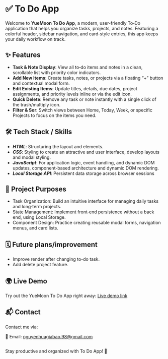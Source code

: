 
# ✅ To Do App

Welcome to **YueMoon To Do App**, a modern, user-friendly To‑Do application that helps you organize tasks, projects, and notes. Featuring a colorful header, sidebar navigation, and card‑style entries, this app keeps your daily workflow on track.

## ✨ Features

- **Task & Note Display**: View all to‑do items and notes in a clean, scrollable list with priority color indicators.
- **Add New Items**: Create tasks, notes, or projects via a floating “+” button and contextual modal form.
- **Edit Existing Items**: Update titles, details, due dates, project assignments, and priority levels inline or via the edit icon.
- **Quick Delete**: Remove any task or note instantly with a single click of the trash/multiply icon.
- **Filter & Sor**: Switch views between Home, Today, Week, or specific Projects to focus on the items you need.

## 🛠️ Tech Stack / Skills

- ***HTML***: Structuring the layout and elements.
- ***CSS***: Styling to create an attractive and user interface, develop layouts and modal styling.
- ***JavaScript***: For application logic, event handling, and dynamic DOM updates, component-based architecture and dynamic DOM rendering.
- ***Local Storage API***: Persistent data storage across browser sessions


## 🎯 Project Purposes
- Task Organization: Build an intuitive interface for managing daily tasks and long‑term projects.
- State Management: Implement front‑end persistence without a back end, using Local Storage.
- Component Design: Practice creating reusable modal forms, navigation menus, and card lists.
## 🗓️ Future plans/improvement

- Improve render after changing to-do task.
- Add delete project feature.
## 🌍 Live Demo

Try out the YueMoon To Do App right away: [Live demo link](https://yuemoon3773.github.io/to_do_app/)
## 📬 Contact
Contact me via:

💌 Email: [nguyenhuagiabao.98@gmail.com](nguyenhuagiabao.98@gmail.com)
## 
Stay productive and organized with To Do App! 🎉
